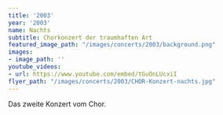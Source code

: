 ```yaml
---
title: '2003'
year: '2003'
name: Nachts
subtitle: Chorkonzert der traumhaften Art
featured_image_path: "/images/concerts/2003/background.png"
images:
- image_path: ''
youtube_videos:
- url: https://www.youtube.com/embed/tGuOnLUcxiI
flyer_path: "/images/concerts/2003/CHOR-Konzert-nachts.jpg"
---
```


Das zweite Konzert vom Chor.